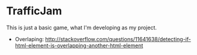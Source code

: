 TrafficJam
=====================

This is just a basic game, what I'm developing as my project.

- Overlaping: http://stackoverflow.com/questions/11641638/detecting-if-html-element-is-overlapping-another-html-element
